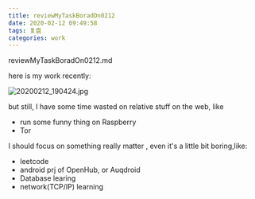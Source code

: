 ```yaml
---
title: reviewMyTaskBoradOn0212
date: 2020-02-12 09:49:58
tags: 复盘
categories: work
---
```


reviewMyTaskBoradOn0212.md

here is my work recently:

![20200212_190424.jpg](https://i.loli.net/2020/02/12/GDWsEItPr3pe51i.jpg)

<!--more-->



but still, I have some time wasted on 
relative stuff on the web, like 

- run some funny thing on Raspberry
- Tor

I should focus on something really matter
, even it's a little bit boring,like:

- leetcode
- android prj of OpenHub, or Auqdroid
- Database learing
- network(TCP/IP) learning



